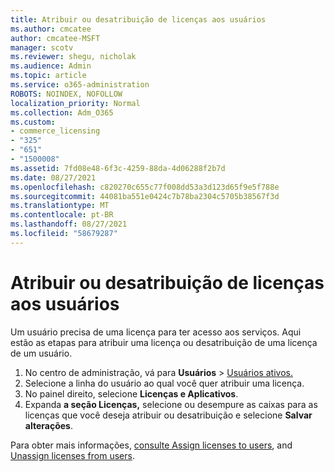 ```yaml
---
title: Atribuir ou desatribuição de licenças aos usuários
ms.author: cmcatee
author: cmcatee-MSFT
manager: scotv
ms.reviewer: shegu, nicholak
ms.audience: Admin
ms.topic: article
ms.service: o365-administration
ROBOTS: NOINDEX, NOFOLLOW
localization_priority: Normal
ms.collection: Adm_O365
ms.custom:
- commerce_licensing
- "325"
- "651"
- "1500008"
ms.assetid: 7fd08e48-6f3c-4259-88da-4d06288f2b7d
ms.date: 08/27/2021
ms.openlocfilehash: c820270c655c77f008dd53a3d123d65f9e5f788e
ms.sourcegitcommit: 44081ba551e0424c7b78ba2304c5705b38567f3d
ms.translationtype: MT
ms.contentlocale: pt-BR
ms.lasthandoff: 08/27/2021
ms.locfileid: "58679287"
---
```

# <a name="assign-or-unassign-licenses-to-users"></a>Atribuir ou desatribuição de licenças aos usuários

Um usuário precisa de uma licença para ter acesso aos serviços. Aqui estão as etapas para atribuir uma licença ou desatribuição de uma licença de um usuário.
  
1. No centro de administração, vá para **Usuários** \> [Usuários ativos.](https://go.microsoft.com/fwlink/p/?linkid=834822)
2. Selecione a linha do usuário ao qual você quer atribuir uma licença.
3. No painel direito, selecione **Licenças e Aplicativos**.
4. Expanda **a seção Licenças,** selecione ou desempure as caixas para as licenças que você deseja atribuir ou desatribuição e selecione **Salvar alterações**.

Para obter mais informações, [consulte Assign licenses to users](https://docs.microsoft.com/microsoft-365/admin/manage/assign-licenses-to-users), and [Unassign licenses from users](https://docs.microsoft.com/microsoft-365/admin/manage/remove-licenses-from-users).